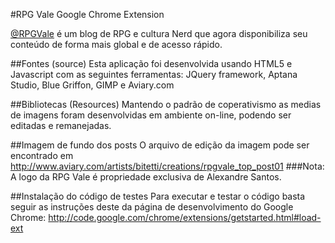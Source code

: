 #RPG Vale Google Chrome Extension

<a href="http://www.rpgvale.com.br/" targe="_new">@RPGVale</a> é um blog de RPG e cultura Nerd que agora disponibiliza seu conteúdo de forma mais global e de acesso rápido.

##Fontes (source)
Esta aplicação foi desenvolvida usando HTML5 e Javascript com as seguintes ferramentas:
JQuery framework, Aptana Studio, Blue Griffon, GIMP e Aviary.com

##Bibliotecas (Resources)
Mantendo o padrão de coperativismo as medias de imagens foram desenvolvidas em ambiente on-line, podendo ser editadas e remanejadas.

##Imagem de fundo dos posts
O arquivo de edição da imagem pode ser encontrado em 
<a href="http://www.aviary.com/artists/bitetti/creations/rpgvale_top_post01" target="_new">http://www.aviary.com/artists/bitetti/creations/rpgvale_top_post01</a>
###Nota: A logo da RPG Vale é propriedade exclusiva de Alexandre Santos.

##Instalação do código de testes
Para executar e testar o código basta seguir as instruções deste da página de desenvolvimento do Google Chrome: 
<a href="http://code.google.com/chrome/extensions/getstarted.html#load-ext" target="_new">http://code.google.com/chrome/extensions/getstarted.html#load-ext</a>

